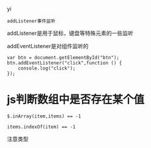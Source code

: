yi

```
addListener事件监听
```

addListener是用于鼠标，键盘等特殊元素的一些监听

addEventListener是对组件监听的

```
var btn = document.getElementById("btn");
btn.addEventListener("click",function () {
    console.log("click");
});
```

# js判断数组中是否存在某个值

```
$.inArray(item,items) == -1
```

```
items.indexOf(item) == -1
```

注意类型

